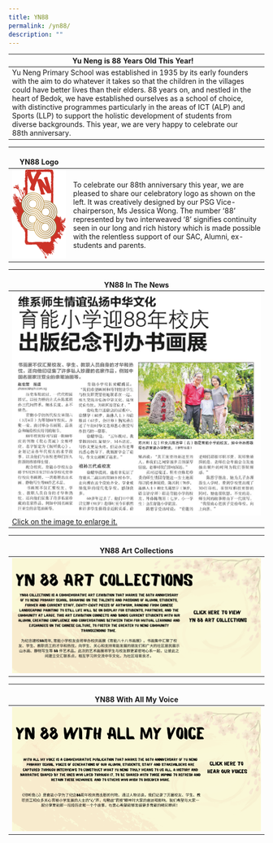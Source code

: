 ```yaml
---
title: YN88
permalink: /yn88/
description: ""
---
```

| Yu Neng is 88 Years Old This Year! |  |
| -------- | -------- |
|Yu Neng Primary School was established in 1935 by its early founders with the aim to do whatever it takes so that the children in the villages could have better lives than their elders. 88 years on, and nestled in the heart of Bedok, we have established ourselves as a school of choice, with distinctive programmes particularly in the areas of ICT (ALP) and Sports (LLP) to support the holistic development of students from diverse backgrounds. This year, we are very happy to celebrate our 88th anniversary.|

|<br>YN88 Logo |  |
| -------- | -------- |
|![](/images/YN88-logo-final.png)  |To celebrate our 88th anniversary this year, we are pleased to share our celebratory logo as shown on the left. It was creatively designed by our PSG Vice-chairperson, Ms Jessica Wong. The number ‘88’ represented by two interweaved ‘8’ signifies continuity seen in our long and rich history which is made possible with the relentless support of our SAC, Alumni, ex-students and parents.|

| <br><b>YN88 In The News</b> |
| -------- | 
| <a href="/images/YN88%20paper%20article.png"><img src="/images/YN88%20paper%20article.png">Click on the image to enlarge it.</a>   |

|<br>YN88 Art Collections | 
| -------- |
|<a href="https://www.yunengpri.moe.edu.sg/yn88artcollections/"><img src="/images/YN88%20Collections.png"></a>|

|<br>YN88 With All My Voice | 
| -------- |
|<a href="https://www.yunengpri.moe.edu.sg/yn88wamv/"><img src="/images/yn88%20with%20all%20my%20voice4.png"></a>|